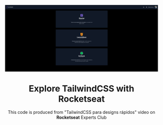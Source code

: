 <div style="text-align: center;" align="center">
    <a href="#">
    <img align="center" src="./screenshot.png" alt="Explore TailwindCSS" width="700px" />
    </a>
</div>
<h1 align="center">Explore TailwindCSS with Rocketseat</h1>

<p align="center">This code is produced from "TailwindCSS para designs rápidos" video on <strong>Rocketseat</strong> Experts Club</p>
